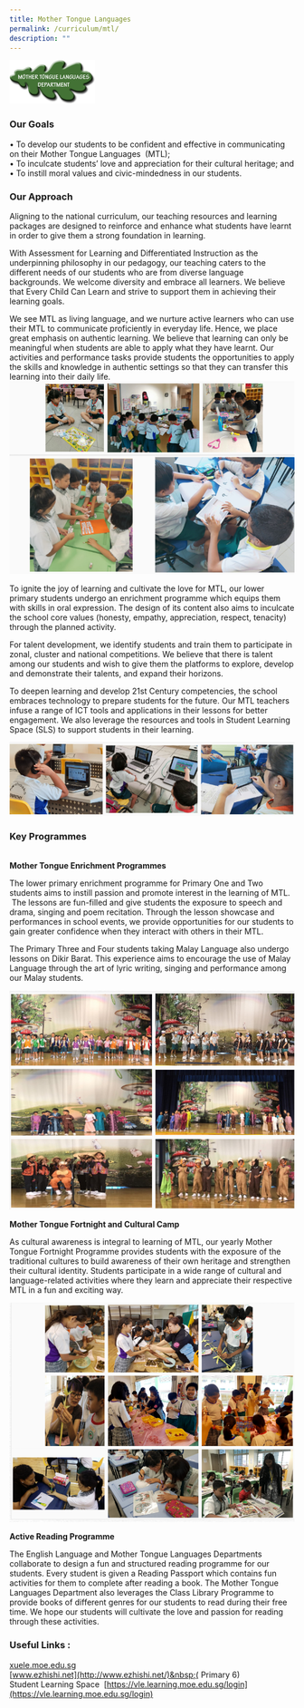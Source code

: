 ```yaml
---
title: Mother Tongue Languages
permalink: /curriculum/mtl/
description: ""
---
```

<img src="/images/mtl1.png" style="width:30%">

### Our Goals

• To develop our students to be confident and effective in communicating on their Mother Tongue Languages&nbsp; (MTL);<br>
• To inculcate students’ love and appreciation for their cultural heritage; and<br>
• To instill moral values and civic-mindedness in our students.

### Our Approach&nbsp;

Aligning to the national curriculum, our teaching resources and learning packages are designed to reinforce and enhance what students have learnt in order to give them a strong foundation in learning.&nbsp;

  

With Assessment for Learning and Differentiated Instruction as the underpinning philosophy in our pedagogy, our teaching caters to the different needs of our students who are from diverse language backgrounds. We welcome diversity and embrace all learners. We believe that Every Child Can Learn and strive to support them in achieving their learning goals.

  

We see MTL as living language, and we nurture active learners who can use their MTL to communicate proficiently in everyday life. Hence, we place great emphasis on authentic learning. We believe that learning can only be meaningful when students are able to apply what they have learnt. Our activities and performance tasks provide students the opportunities to apply the skills and knowledge in authentic settings so that they can transfer this learning into their daily life.
![](/images/mtl2.png)

To&nbsp;ignite the joy of learning and cultivate the love for MTL, our lower primary students undergo an enrichment programme which equips them with skills in oral expression. The design of its content also aims to inculcate the school core values (honesty, empathy, appreciation, respect, tenacity) through the planned activity. &nbsp;  
  
For talent development, we identify students and train them to participate in zonal, cluster and national competitions. We believe that there is talent among our students and wish to give them the platforms to explore, develop and demonstrate their talents, and expand their horizons. &nbsp; &nbsp;  
  
To deepen learning and develop&nbsp;21st&nbsp;Century competencies, the school embraces technology to prepare students for the future. Our MTL teachers infuse a range of ICT tools and applications in their lessons for better engagement. We also leverage the resources and tools in Student Learning Space (SLS) to support students in their learning.

![](/images/mtl3.png)

### Key Programmes&nbsp;
&nbsp;&nbsp;&nbsp; &nbsp;&nbsp;&nbsp; &nbsp;&nbsp; &nbsp;&nbsp;  
**Mother Tongue Enrichment&nbsp;Programmes**  
  
The lower primary enrichment programme for Primary One and Two students aims to instill passion and promote interest in the learning of MTL. &nbsp;The lessons are fun-filled and give students the exposure to speech and drama, singing and poem recitation. Through the lesson showcase and performances in school events, we provide opportunities for our students to gain greater confidence when they interact with others in their MTL. &nbsp;  
  
The Primary Three and Four students taking Malay Language also undergo lessons on Dikir Barat. This experience aims to encourage the use of Malay Language through the art of lyric writing, singing and performance among our Malay students.

![](/images/mtl4.png)

**Mother Tongue Fortnight and Cultural Camp**  
  

As cultural awareness is integral to learning of MTL, our yearly Mother Tongue Fortnight Programme provides students with the exposure of the traditional cultures to build awareness of their own heritage and strengthen their cultural identity.&nbsp;Students participate in a wide range of cultural and language-related activities where they learn and appreciate their respective MTL in a fun and exciting way.

![](/images/mtl5.png)

**Active Reading Programme**  
  
The English Language and Mother Tongue Languages Departments collaborate to design a fun and structured reading programme for our students. Every student is given a Reading Passport which contains fun activities for them to complete after reading a book. The Mother Tongue Languages Department also leverages the Class Library Programme to provide books of different genres for our students to read during their free time. We hope our students will cultivate the love and passion for reading through these activities.&nbsp;  


### Useful Links&nbsp;:

[xuele.moe.edu.sg](https://xuele.moe.edu.sg/)<br>
[www.ezhishi.net](http://www.ezhishi.net/)&nbsp;( Primary 6)  
Student Learning Space
&nbsp;[https://vle.learning.moe.edu.sg/login](https://vle.learning.moe.edu.sg/login)